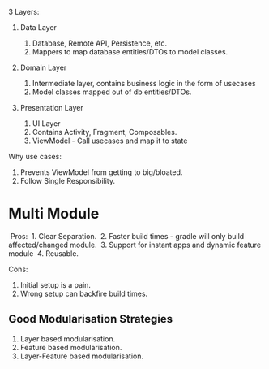 3 Layers:
1. Data Layer 
	1. Database, Remote API, Persistence, etc.
	2. Mappers to map database entities/DTOs to model classes.

2. Domain Layer 
	1. Intermediate layer, contains business logic in the form of usecases 
	2. Model classes mapped out of db entities/DTOs.
	
3. Presentation Layer
	1. UI Layer
	2. Contains Activity, Fragment, Composables.
	3. ViewModel - Call usecases and map it to state

Why use cases:
1. Prevents ViewModel from getting to big/bloated.
2. Follow Single Responsibility.


# Multi Module

 Pros:
 1. Clear Separation.
 2. Faster build times - gradle will only build affected/changed module.
 3. Support for instant apps and dynamic feature module
 4. Reusable.

Cons:
1. Initial setup is a pain.
2. Wrong setup can backfire build times.


## Good Modularisation Strategies

1. Layer based modularisation.
2. Feature based modularisation. 
3. Layer-Feature based modularisation.





